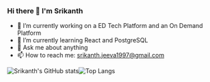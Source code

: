 ### Hi there 👋 I'm Srikanth

- 🔭 I’m currently working on a ED Tech Platform and an On Demand Platform
- 🌱 I’m currently learning React and PostgreSQL
- 💬 Ask me about anything
- 📫 How to reach me: srikanth.jeeva1997@gmail.com

![Srikanth's GitHub stats](https://github-readme-stats.vercel.app/api?username=SrikanthCIS&count_private=true&show_icons=true&theme=dracula)![Top Langs](https://github-readme-stats.vercel.app/api/top-langs/?username=SrikanthCIS&count_private=true&layout=compact&theme=dracula)
